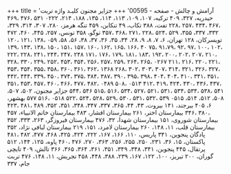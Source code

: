 +++
title = 'آرامش و چالش - صفحه - 00595'
+++
جزایر مجنون کلیـد واژه تربت حیدریه، ۳۲۷، ۴۰۹ ترکیه، ۱۰۷، ۱۰۹، ۱۱۳، ۱۱۴، ۱۳۵، ۱۸۸، ۲۱۴، ۰۲۲۲ ۵۳۱ ،۴۷۶ ،۴۶۹ ،۴۶۷ ،۴۳۴ ،۲۵۷ ،۲۲۸ تفت، ۳۸۸ تکاب، ۴۹ تنکابن، ۴۵۹ تنگه هرمز، ۲۸۰، ۳۰۷، ۳۱۴، ۳۲۹، ۳۳۲، ۳۳۷، ۳۵۵، ۵۲۹ ،۵۲۴ ،۲۲۸ ،۲۷۱ ،۳۶۸ ،۳۵۷ توگو، ۳۵۸ تونس، ۲۵۷، ۴۴۵، ۴۶۰، ۴۷۲ تویسرکان، ۱۲۸ تهران، ۶، ۷، ۸، ۹، ۲۸، ۳۴، ۳۵، ۳۶، ۳۷، ۳۸، ۵۶، ۵۸، ۰۵۹ ،۱۳۸ ،۱۲۱ ،۱۲۰ ،۱۰۲ ،۱۰۰ ،۹۷ ،۹۲ ،۹۱،۷۹ ،۷۵ ۴۰ ،۱۶۶ ،۱۶۵ ،۱۶۲ ،۱۶۰ ،۱۵۷ ،۱۵۱ ،۱۵۰ ،۱۳۸ ،۱۴۳ ،۱۳۹ ،۲۱۰ ،۲۰۷ ،۲۰۲ ،۲۰۰ ،۱۹۲ ،۱۸۳ ،۱۸۱ ،۱۷۹ ،۱۷۶ ،۱۷۱ ۲۴۸ ،۲۴۷ ،۲۴۴ ،۲۴۱ ،۲۲۸ ،۲۲۲ ،۲۲۱ ،۲۲۰ ،۲۱۶ ،۲۱۱ ۰۲۶۷ ،۲۶۵ ،۲۶۴ ،۲۵۹ ،۲۵۷ ،۲۵۶ ،۳۵۴ ،۴۵۳ ،۲۵۲ ،۲۴۹ ،۳۳۰ ،۳۲۸ ،۳۲۷ ،۳۲۶ ،۳۲۱ ،۳۱۴ ،۳۰۷ ،۳۰۳ ،۳۰۲ ،۲۶۸ ۱۳۶۸ ،۳۶۲ ،۳۶۱ ،۳۶۰ ،۳۵۸ ،۳۵۵ ،۳۵۴ ،۳۵۳ ،۳۵۱ ،۳۴۱ ،۴۱۰ ،۴۰۴ ،۴۰۴ ،۳۹۸ ،۳۹۵ ،۳۹۰ ،۳۸۷ ،۳۸۴ ،۳۷۵ ،۳۷۴ ،۴۵۰ ،۳۳۹ ،۴۴۴ ،۴۴۲ ،۴۳۷ ،۴۳۶ ،۴۳۰ ،۴۲۴ ،۴۱۹ ،۴۱۲ ۰۵۱۳ ،۵۰۸ ۰۴۸۹ ،۴۸۲ ،۴۷۷ ،۴۶۶ ،۴۶۰ ،۴۵۷ ،۴۵۳ ،۳۵۱ ۵۴۱ ،۵۳۸ ،۵۳۴ ،۵۳۴ ،۵۳۱ ،۵۲۱ ،۵۲۷ ،۵۳۴ ،۵۱۶ ،۵۱۵ ۵۴۶ ،۵۴۴ جزایر مجنون، ۵۰۲، ۵۰۷، ۵۰۸، ۵۱۲، ۵۱۴، ۰۵۱۵ ۵۳۹ ،۵۳۲ ،۵۳۱ ،۵۳۰ ،۵۲۹ ،۵۲۸ ،۵۲۴ ،۵۲۲ ۰۵۱۸ ،۵۱۶ ۵۷۷ بهشهر، ۶، ۴۰۵ بیرجند، ۱۴۱ بیروت، ۴۳، ۴۴، ۳۶۵، ۳۳۷، ۳۴۷، ۳۴۸، ۳۵۱، ۳۵۲، ۴۸۹ ،۴۸۱ ،۴۲۳ ،۳۸۰ ،۳۴۶ بیمارستان اختر، ۲۶۱ بیمارستان افشار، ۴۸۳ بیمارستان خاتم الانبیاء، ۴۵۷ بیمارستان شوروی، ۱۵۱ بیمارستان شهدا، ۳۲، ۴۷۶ بیمارستان فیروزگر، ۲۶۳، ۳۳۳، ۳۵۲ بیمارستان قلب، ۱۱، ۱۴۸، ۲۶۰ بیمارستان لامرد، ۱۵۱، ۲۱۹ بیمارستان لبافی نژاد، ۳۵۲ پادگان پنجوین، ۳۴۱ پاریس، ۱۱۰، ۱۶۶، ۱۶۷، ۲۲۲، ۴۲۴، ۴۲۵، ۴۶۸، ۴۷۷، ۴۸۲ ،۴۸۱ پاکستان، ۱۵، ۳۶، ۲۳۱، ۲۵۰، ۲۵۵، ۲۵۶، ۳۶۳، ۲۷۰، ۴۷۶ ،۴۶۰ پاوه، ۱۲۵، ۱۴۴، ۵۱۲ پرتقال، ۴۴۵ پنجوین، ۳۴۱، ۳۴۸، ۳۴۹، ۳۵۱، ۳۶۱، ۳۶۴، ۳۶۵، ۳۶۶ تالش، ۴۰۹ تایچی گوران، ۲۰۰ تبریز، ۱۰۰، ۱۲۲، ۱۶۷، ۲۳۹، ۳۸۸، ۴۴۸، ۴۵۸ تجریش، ۱۱، ۱۴۸، ۴۷۶ تربت جام، ۳۳۷
